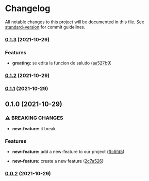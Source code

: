 # Changelog

All notable changes to this project will be documented in this file. See [standard-version](https://github.com/conventional-changelog/standard-version) for commit guidelines.

### [0.1.3](https://github.com/rudemex/test-changelog/compare/v0.1.2...v0.1.3) (2021-10-29)


### Features

* **greating:** se edita la funcion de saludo ([aa527b9](https://github.com/rudemex/test-changelog/commit/aa527b9794d92ba9448eb9a3ebb67678879b8ec1))

### [0.1.2](https://github.com/rudemex/test-changelog/compare/v0.1.1...v0.1.2) (2021-10-29)

### [0.1.1](https://github.com/rudemex/test-changelog/compare/v0.1.0...v0.1.1) (2021-10-29)

## 0.1.0 (2021-10-29)


### ⚠ BREAKING CHANGES

* **new-feature:** it break

### Features

* **new-feature:** add a new-feature to our project ([ffc5fd5](https://github.com/rudemex/test-changelog/commit/ffc5fd5102be56e0a4a24d670afaa541660b0f11))


* **new-feature:** create a new feature ([2c7a526](https://github.com/rudemex/test-changelog/commit/2c7a5265b19af8b4ce0f941206423d63fe2bb45e))

### [0.0.2](https://github.com/rudemex/test-changelog/compare/v0.1.2...v0.0.2) (2021-10-29)
